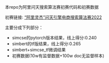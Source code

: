 本repo为阿里问天搜索算法赛初赛代码和初赛数据

初赛链接: [“阿里灵杰”问天引擎电商搜索算法赛2022](https://tianchi.aliyun.com/competition/entrance/531946/information)

主要分成下列部分：
- simcse的pytorch版本结果，线上得分:0.240
- simbert的tf版结果，线上得分:0.265
- simbert+simcse_tf微调结果
- 初赛数据(10w有监督数据+100w doc无监督样本)